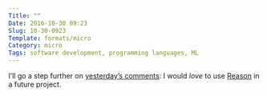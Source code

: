 ```yaml
---
Title: ""
Date: 2016-10-30 09:23
Slug: 10-30-0923
Template: formats/micro
Category: micro
Tags: software development, programming languages, ML
---
```


I’ll go a step further on [yesterday’s comments][prev]: I would *love* to use [Reason](https://facebook.github.io/reason/) in a future project.

[prev]: /2016/10-29-1552.html
